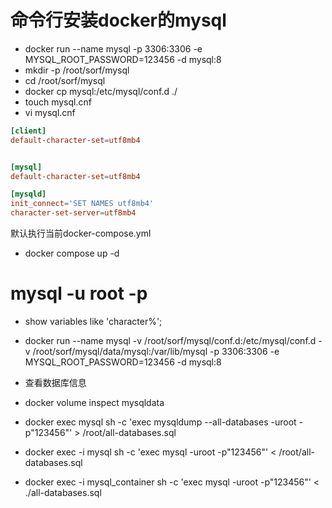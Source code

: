 # 命令行安装docker的mysql
- docker run --name mysql -p 3306:3306 -e MYSQL_ROOT_PASSWORD=123456 -d mysql:8
- mkdir -p /root/sorf/mysql 
- cd /root/sorf/mysql
- docker cp mysql:/etc/mysql/conf.d ./
- touch mysql.cnf
- vi mysql.cnf
```cnf
[client]
default-character-set=utf8mb4


[mysql]
default-character-set=utf8mb4

[mysqld]
init_connect='SET NAMES utf8mb4'
character-set-server=utf8mb4

```
默认执行当前docker-compose.yml
- docker compose up -d
# mysql -u root -p
- show variables like 'character%';
  
- docker run --name mysql -v /root/sorf/mysql/conf.d:/etc/mysql/conf.d -v /root/sorf/mysql/data/mysql:/var/lib/mysql -p 3306:3306 -e MYSQL_ROOT_PASSWORD=123456 -d mysql:8
- 查看数据库信息
- docker volume inspect mysqldata

- docker exec mysql sh -c 'exec mysqldump --all-databases -uroot -p"123456"' > /root/all-databases.sql
- docker exec -i mysql sh -c 'exec mysql -uroot -p"123456"' < /root/all-databases.sql
- docker exec -i mysql_container sh -c 'exec mysql -uroot -p"123456"' < ./all-databases.sql
<!-- - docker exec -i mysql sh -c 'exec mysql -uroot -p"$MYSQL_ROOT_PASSWORD"' < /some/path/on/your/host/all-databases.sql -->